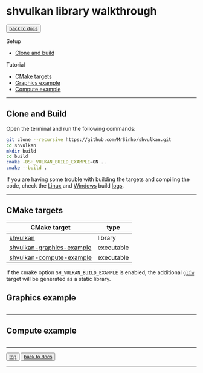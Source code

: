 # shvulkan library walkthrough

<button class="btn">[back to docs](./index)</button>

Setup
* [Clone and build](#clone-and-build)

Tutorial
* [CMake targets](#cmake-targes)
* [Graphics example](#graphics-example)
* [Compute example](#compute-example)

---

## Clone and Build

Open the terminal and run the following commands:
```bash
git clone --recursive https://github.com/MrSinho/shvulkan.git
cd shvulkan
mkdir build
cd build
cmake -DSH_VULKAN_BUILD_EXAMPLE=ON ..
cmake --build .
```

If you are having some trouble with building the targets and compiling the code, check the [Linux](https://github.com/MrSinho/shvulkan/blob/main/.shci/linux-log.md) and [Windows](https://github.com/MrSinho/shvulkan/blob/main/.shci/windows-log.md) build [logs](https://github.com/MrSinho/shvulkan/blob/main/.shci).

---

## CMake targets

| CMake target                                           | type       |
|--------------------------------------------------------|------------|
| [shvulkan](../ShVulkan/index)                       	 | library    |
| [shvulkan-graphics-example](#graphics-example)         | executable |
| [shvulkan-compute-example](#compute-example)           | executable |

If the cmake option `SH_VULKAN_BUILD_EXAMPLE` is enabled, the additional [`glfw`](https://github.com/glfw/glfw) target will be generated as a static library.

## Graphics example

```c

```

---

## Compute example

```c

```

---

<button class="btn">[top](#gaia-universe-model-library-walkthrough)</button>
<button class="btn">[back to docs](./index.md)</button>
 
---